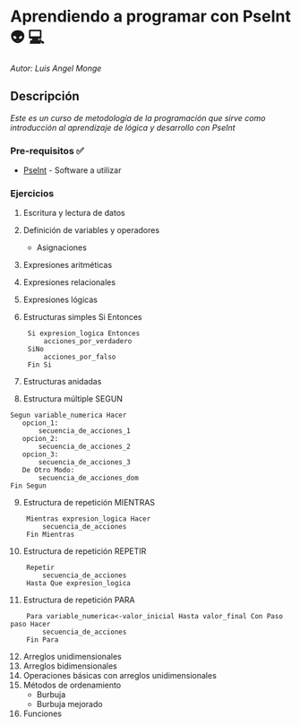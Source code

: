 # Aprendiendo a programar con PseInt :alien: :computer: 

_Autor: Luis Angel Monge_

## Descripción

_Este es un curso de metodología de la programación que sirve como introducción al aprendizaje de lógica y desarrollo con PseInt_

### Pre-requisitos :white_check_mark:

* [PseInt](http://pseint.sourceforge.net/) - Software a utilizar


### Ejercicios
1. Escritura y lectura de datos
2. Definición de variables y operadores
    * Asignaciones
3. Expresiones aritméticas
4. Expresiones relacionales
5. Expresiones lógicas
6. Estructuras simples Si Entonces


   ```PseInt
    Si expresion_logica Entonces
		acciones_por_verdadero
	SiNo
		acciones_por_falso
	Fin Si
   ```

7. Estructuras anidadas 
8. Estructura múltiple SEGUN
 ```PseInt
Segun variable_numerica Hacer
	opcion_1:
		secuencia_de_acciones_1
	opcion_2:
		secuencia_de_acciones_2
	opcion_3:
		secuencia_de_acciones_3
	De Otro Modo:
		secuencia_de_acciones_dom
Fin Segun
```
9. Estructura de repetición MIENTRAS


```PseInt
	Mientras expresion_logica Hacer
		secuencia_de_acciones
	Fin Mientras
```


10. Estructura de repetición REPETIR

```PseInt
	Repetir
		secuencia_de_acciones
	Hasta Que expresion_logica

```

11. Estructura de repetición PARA
```PseInt
	Para variable_numerica<-valor_inicial Hasta valor_final Con Paso paso Hacer
		secuencia_de_acciones
	Fin Para
```
12. Arreglos unidimensionales
13. Arreglos bidimensionales
14. Operaciones básicas con arreglos unidimensionales
15. Métodos de ordenamiento
    * Burbuja
    * Burbuja mejorado
16. Funciones


